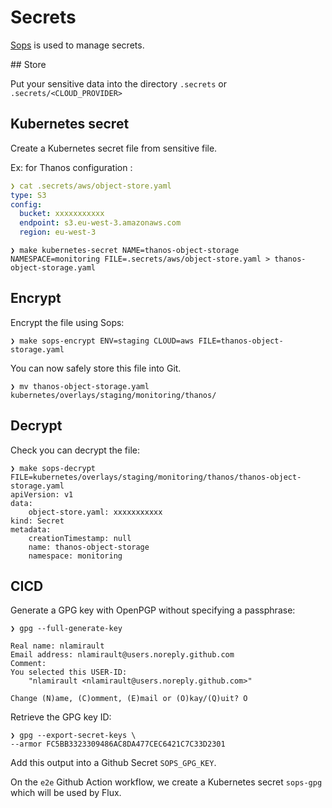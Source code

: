 # Secrets

[Sops](https://github.com/mozilla/sops) is used to manage secrets.

## Store

Put your sensitive data into the directory `.secrets` or `.secrets/<CLOUD_PROVIDER>`

## Kubernetes secret

Create a Kubernetes secret file from sensitive file.

Ex: for Thanos configuration :

```yaml
❯ cat .secrets/aws/object-store.yaml
type: S3
config:
  bucket: xxxxxxxxxxx
  endpoint: s3.eu-west-3.amazonaws.com
  region: eu-west-3
```

```shell
❯ make kubernetes-secret NAME=thanos-object-storage NAMESPACE=monitoring FILE=.secrets/aws/object-store.yaml > thanos-object-storage.yaml
```

## Encrypt

Encrypt the file using Sops:

```shell
❯ make sops-encrypt ENV=staging CLOUD=aws FILE=thanos-object-storage.yaml
```

You can now safely store this file into Git.

```shell
❯ mv thanos-object-storage.yaml kubernetes/overlays/staging/monitoring/thanos/
```

## Decrypt

Check you can decrypt the file:

```shell
❯ make sops-decrypt FILE=kubernetes/overlays/staging/monitoring/thanos/thanos-object-storage.yaml
apiVersion: v1
data:
    object-store.yaml: xxxxxxxxxxx
kind: Secret
metadata:
    creationTimestamp: null
    name: thanos-object-storage
    namespace: monitoring
```

## CICD

Generate a GPG key with OpenPGP without specifying a passphrase:

```shell
❯ gpg --full-generate-key

Real name: nlamirault
Email address: nlamirault@users.noreply.github.com
Comment:
You selected this USER-ID:
    "nlamirault <nlamirault@users.noreply.github.com>"

Change (N)ame, (C)omment, (E)mail or (O)kay/(Q)uit? O
```

Retrieve the GPG key ID:

```shell
❯ gpg --export-secret-keys \
--armor FC5BB3323309486AC8DA477CEC6421C7C33D2301
```

Add this output into a Github Secret `SOPS_GPG_KEY`.

On the `e2e` Github Action workflow, we create a Kubernetes secret `sops-gpg`
which will be used by Flux.
